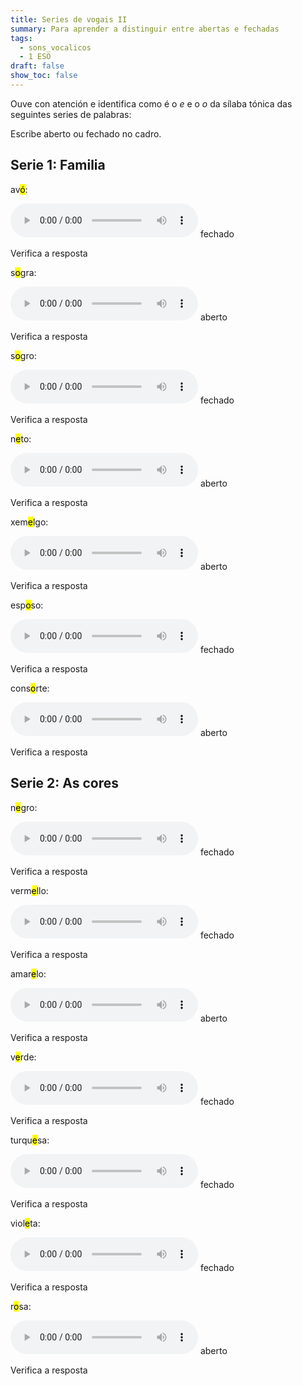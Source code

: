 ```yaml
---
title: Series de vogais II
summary: Para aprender a distinguir entre abertas e fechadas
tags:
  - sons_vocalicos
  - 1 ESO
draft: false
show_toc: false
---
```

Ouve con atención e identifica como é o *e* e o *o* da sílaba tónica das seguintes series de palabras:

Escribe aberto ou fechado no cadro.

## Serie 1: Familia

av<mark>ó</mark>:

<audio src="https://ilg.usc.es/pronuncia/mp3/a/6565.mp3" controls> </audio>  <e-answer>fechado</e-answer>

<e-validate>Verifica a resposta</e-validate>

s<mark>o</mark>gra:

<audio src="https://ilg.usc.es/pronuncia/mp3/s/2138.mp3" controls> </audio>  <e-answer>aberto</e-answer>

<e-validate>Verifica a resposta</e-validate>

s<mark>o</mark>gro:

<audio src="https://ilg.usc.es/pronuncia/mp3/s/2137.mp3" controls> </audio>  <e-answer>fechado</e-answer>

<e-validate>Verifica a resposta</e-validate>

n<mark>e</mark>to:

<audio src="https://ilg.usc.es/pronuncia/mp3/n/497.mp3" controls> </audio>  <e-answer>aberto</e-answer>

<e-validate>Verifica a resposta</e-validate>

xem<mark>e</mark>lgo:

<audio src="https://ilg.usc.es/pronuncia/mp3/x/175.mp3" controls> </audio>  <e-answer>aberto</e-answer>

<e-validate>Verifica a resposta</e-validate>

esp<mark>o</mark>so:

<audio src="https://ilg.usc.es/pronuncia/mp3/e/3336.mp3" controls> </audio>  <e-answer>fechado</e-answer>

<e-validate>Verifica a resposta</e-validate>

cons<mark>o</mark>rte:

<audio src="https://ilg.usc.es/pronuncia/mp3/c/5591.mp3" controls> </audio>  <e-answer>aberto</e-answer>

<e-validate>Verifica a resposta</e-validate>

## Serie 2: As cores

n<mark>e</mark>gro:

<audio src="https://ilg.usc.es/pronuncia/mp3/n/352.mp3" controls> </audio>  <e-answer>fechado</e-answer>

<e-validate>Verifica a resposta</e-validate>

verm<mark>e</mark>llo:

<audio src="https://ilg.usc.es/pronuncia/mp3/v/586.mp3" controls> </audio>  <e-answer>fechado</e-answer>

<e-validate>Verifica a resposta</e-validate>

amar<mark>e</mark>lo:

<audio src="https://ilg.usc.es/pronuncia/mp3/a/2821.mp3" controls> </audio>  <e-answer>aberto</e-answer>

<e-validate>Verifica a resposta</e-validate>

v<mark>e</mark>rde:

<audio src="https://ilg.usc.es/pronuncia/mp3/v/535.mp3" controls> </audio>  <e-answer>fechado</e-answer>

<e-validate>Verifica a resposta</e-validate>

turqu<mark>e</mark>sa:

<audio src="https://ilg.usc.es/pronuncia/mp3/t/2960.mp3" controls> </audio>  <e-answer>fechado</e-answer>

<e-validate>Verifica a resposta</e-validate>

viol<mark>e</mark>ta:

<audio src="https://ilg.usc.es/pronuncia/mp3/v/963.mp3" controls> </audio>  <e-answer>fechado</e-answer>

<e-validate>Verifica a resposta</e-validate>

r<mark>o</mark>sa:

<audio src="https://ilg.usc.es/pronuncia/mp3/r/2973.mp3" controls> </audio>  <e-answer>aberto</e-answer>

<e-validate>Verifica a resposta</e-validate>
